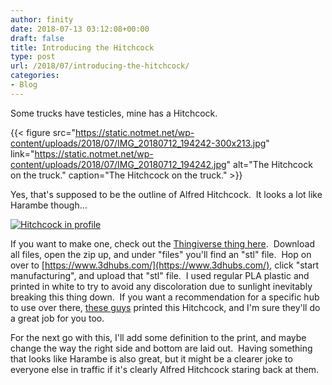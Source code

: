 ```yaml
---
author: finity
date: 2018-07-13 03:12:08+00:00
draft: false
title: Introducing the Hitchcock
type: post
url: /2018/07/introducing-the-hitchcock/
categories:
- Blog
---
```


Some trucks have testicles, mine has a Hitchcock.

{{< figure src="https://static.notmet.net/wp-content/uploads/2018/07/IMG_20180712_194242-300x213.jpg" link="https://static.notmet.net/wp-content/uploads/2018/07/IMG_20180712_194242.jpg" alt="The Hitchcock on the truck." caption="The Hitchcock on the truck." >}}

Yes, that's supposed to be the outline of Alfred Hitchcock.  It looks a lot like Harambe though...

[![Hitchcock in profile](https://static.notmet.net/wp-content/uploads/2018/07/IMG_20180712_193439-265x300.jpg)
](https://static.notmet.net/wp-content/uploads/2018/07/IMG_20180712_193439.jpg)

If you want to make one, check out the [Thingiverse thing here](https://www.thingiverse.com/thing:2995421).  Download all files, open the zip up, and under "files" you'll find an "stl" file.  Hop on over to [https://www.3dhubs.com/](https://www.3dhubs.com/), click "start manufacturing", and upload that "stl" file.  I used regular PLA plastic and printed in white to try to avoid any discoloration due to sunlight inevitably breaking this thing down.  If you want a recommendation for a specific hub to use over there, [these guys](https://www.3dhubs.com/users/autotiv) printed this Hitchcock, and I'm sure they'll do a great job for you too.

For the next go with this, I'll add some definition to the print, and maybe change the way the right side and bottom are laid out.  Having something that looks like Harambe is also great, but it might be a clearer joke to everyone else in traffic if it's clearly Alfred Hitchcock staring back at them.

